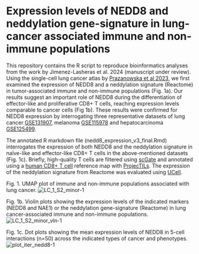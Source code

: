 # Expression levels of NEDD8 and neddylation gene-signature in lung-cancer associated immune and non-immune populations

This repository contains the R script to reproduce bioinformatics analyses from the work by Jimenez-Lasheras et al. 2024 (manuscript under review). Using the single-cell lung cancer atlas by [Prazanowska et al 2023](https://www.nature.com/articles/s41597-023-02074-6), we first examined the expression of NEDD8 and a neddylation signature (Reactome) in tumor-associated immune and non-immune populations (Fig. 1a). Our results suggest an important role of NEDD8 during the differentiation of effector-like and proliferative CD8+ T cells, reaching expression levels comparable to cancer cells (Fig 1b). These results were confirmed for NEDD8 expression by interrogating three representative datasets of lung cancer [GSE131907](https://www.ncbi.nlm.nih.gov/geo/query/acc.cgi?acc=GSE131907), melanoma [GSE115978](https://www.ncbi.nlm.nih.gov/geo/query/acc.cgi?acc=GSE115978) and hepatocarcinoma [GSE125499](https://www.ncbi.nlm.nih.gov/geo/query/acc.cgi?acc=GSE125449). 

The annotated R markdown file (nedd8_expression_v3_final.Rmd) interrogates the expression of both NEDD8 and the neddylation signature in naïve-like and effector-like CD8+ T cells in the above-mentioned datasets (Fig. 1c). Briefly, high-quality T cells are filtered using [scGate](https://github.com/carmonalab/scGate) and annotated using a [human CD8+ T cell](https://figshare.com/articles/dataset/ProjecTILs_human_reference_atlas_of_CD8_tumor-infiltrating_T_cells_CD8_TIL_version_1/23608308) reference map with [ProjecTILs](https://github.com/carmonalab/ProjecTILs). The expression of the neddylation signature from Reactome was evaluated using [UCell](https://github.com/carmonalab/UCell).

Fig. 1. UMAP plot of immune and non-immune populations associated with lung cancer.
![LC_1_S2_minor-1](https://github.com/eprieto012/nedd8_APLab/assets/98150852/791ee874-c049-476b-8ab6-0a040a1f3728)

Fig. 1b. Violin plots showing the expression levels of the indicated markers (NEDD8 and NAE1) or the neddylation gene-signature (Reactome) in lung cancer-associated immune and non-immune populations.
![LC_1_S2_minor_vln-1](https://github.com/eprieto012/nedd8_APLab/assets/98150852/aa513366-8da7-43a1-96b1-b2b4f2888ea7)

Fig. 1c. Dot plots showing the mean expression levels of NEDD8 in 5-cell interactions (n=50) across the indicated types of cancer and phenotypes.
![plot_iter_nedd8-1](https://github.com/eprieto012/nedd8_APLab/assets/98150852/b6fc65b5-81c1-4e16-b86d-b09e2571a7ab)
